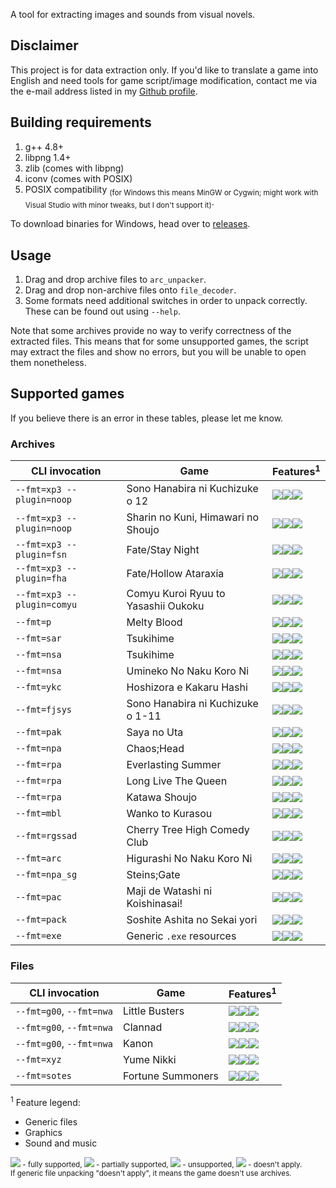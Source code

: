A tool for extracting images and sounds from visual novels.

Disclaimer
----------

This project is for data extraction only. If you'd like to translate a game
into English and need tools for game script/image modification, contact me via
the e-mail address listed in my [Github profile](https://github.com/rr-).

Building requirements
---------------------

1. g++ 4.8+
2. libpng 1.4+
3. zlib (comes with libpng)
4. iconv (comes with POSIX)
5. POSIX compatibility <sub>(for Windows this means MinGW or Cygwin; might work
   with Visual Studio with minor tweaks, but I don't support it)</sub>.

To download binaries for Windows, head over to
[releases](https://github.com/vn-tools/arc_unpacker/releases).

Usage
-----

1. Drag and drop archive files to `arc_unpacker`.
2. Drag and drop non-archive files onto `file_decoder`.
3. Some formats need additional switches in order to unpack correctly.
   These can be found out using `--help`.

Note that some archives provide no way to verify correctness of the extracted
files. This means that for some unsupported games, the script may extract the
files and show no errors, but you will be unable to open them nonetheless.

Supported games
---------------

If you believe there is an error in these tables, please let me know.

### Archives

CLI invocation             | Game                                | Features<sup>1</sup>
-------------------------- | ----------------------------------- | ------------
`--fmt=xp3 --plugin=noop`  | Sono Hanabira ni Kuchizuke o 12     | ![][sup]![][sup]![][sup]
`--fmt=xp3 --plugin=noop`  | Sharin no Kuni, Himawari no Shoujo  | ![][sup]![][sup]![][sup]
`--fmt=xp3 --plugin=fsn`   | Fate/Stay Night                     | ![][sup]![][sup]![][sup]
`--fmt=xp3 --plugin=fha`   | Fate/Hollow Ataraxia                | ![][sup]![][sup]![][sup]
`--fmt=xp3 --plugin=comyu` | Comyu Kuroi Ryuu to Yasashii Oukoku | ![][sup]![][sup]![][sup]
`--fmt=p`                  | Melty Blood                         | ![][sup]![][sup]![][sup]
`--fmt=sar`                | Tsukihime                           | ![][sup]![][sup]![][sup]
`--fmt=nsa`                | Tsukihime                           | ![][sup]![][sup]![][sup]
`--fmt=nsa`                | Umineko No Naku Koro Ni             | ![][sup]![][sup]![][sup]
`--fmt=ykc`                | Hoshizora e Kakaru Hashi            | ![][sup]![][sup]![][sup]
`--fmt=fjsys`              | Sono Hanabira ni Kuchizuke o 1-11   | ![][sup]![][sup]![][sup]
`--fmt=pak`                | Saya no Uta                         | ![][sup]![][sup]![][sup]
`--fmt=npa`                | Chaos;Head                          | ![][sup]![][sup]![][sup]
`--fmt=rpa`                | Everlasting Summer                  | ![][sup]![][sup]![][sup]
`--fmt=rpa`                | Long Live The Queen                 | ![][sup]![][sup]![][sup]
`--fmt=rpa`                | Katawa Shoujo                       | ![][sup]![][sup]![][sup]
`--fmt=mbl`                | Wanko to Kurasou                    | ![][sup]![][sup]![][sup]
`--fmt=rgssad`             | Cherry Tree High Comedy Club        | ![][sup]![][sup]![][sup]
`--fmt=arc`                | Higurashi No Naku Koro Ni           | ![][sup]![][sup]![][sup]
`--fmt=npa_sg`             | Steins;Gate                         | ![][sup]![][sup]![][sup]
`--fmt=pac`                | Maji de Watashi ni Koishinasai!     | ![][sup]![][sup]![][sup]
`--fmt=pack`               | Soshite Ashita no Sekai yori        | ![][sup]![][sup]![][sup]
`--fmt=exe`                | Generic `.exe` resources            | ![][sup]![][nap]![][nap]

### Files

CLI invocation             | Game                                | Features<sup>1</sup>
-------------------------- | ----------------------------------- | ------------
`--fmt=g00`, `--fmt=nwa`   | Little Busters                      | ![][nap]![][sup]![][sup]
`--fmt=g00`, `--fmt=nwa`   | Clannad                             | ![][nap]![][sup]![][sup]
`--fmt=g00`, `--fmt=nwa`   | Kanon                               | ![][nap]![][sup]![][sup]
`--fmt=xyz`                | Yume Nikki                          | ![][nap]![][sup]![][sup]
`--fmt=sotes`              | Fortune Summoners                   | ![][nap]![][sup]![][sup]

<sup>1</sup> Feature legend:

- Generic files
- Graphics
- Sound and music

<sub>![][sup] - fully supported, ![][par] - partially supported, ![][non] -
unsupported, ![][nap] - doesn't apply.  
If generic file unpacking "doesn't apply", it means the game doesn't use
archives.</sub>

[sup]: http://i.imgur.com/PeYsbCg.png
[par]: http://i.imgur.com/NMBy1C0.png
[non]: http://i.imgur.com/2aTNlHb.png
[nap]: http://i.imgur.com/jQTmqxl.png
